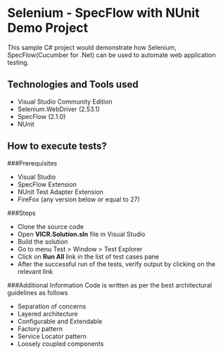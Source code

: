 # Selenium - SpecFlow with NUnit Demo Project

This sample C# project would demonstrate how Selenium, SpecFlow(Cucumber for .Net) can be used to automate web application testing. 

## Technologies and Tools used
- Visual Studio Community Edition
- Selenium.WebDriver (2.53.1)
- SpecFlow (2.1.0)
- NUnit

## How to execute tests?
###Prerequisites
- Visual Studio
- SpecFlow Extension
- NUnit Test Adapter Extension
- FireFox (any version below or equal to 27)

###Steps
- Clone the source code
- Open **VICR.Solution.sln** file in Visual Studio
- Build the solution
- Go to menu Test > Window > Test Explorer
- Click on **Run All** link in the list of test cases pane
- After the successful run of the tests, verify output by clicking on the relevant link

###Additional Information
Code is written as per the best architectural guidelines as follows
- Separation of concerns
- Layered architecture
- Configurable and Extendable
- Factory pattern
- Service Locator pattern
- Loosely coupled components
